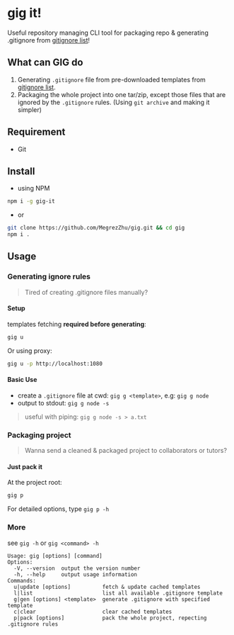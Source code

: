 # gig it!
Useful repository managing CLI tool for packaging repo & generating .gitignore from [gitignore list](https://github.com/github/gitignore)!

## What can GIG do

1. Generating `.gitignore` file from pre-downloaded templates from [gitignore list](https://github.com/github/gitignore).
2. Packaging the whole project into one tar/zip, except those files that are ignored by the `.gitignore` rules. (Using `git archive` and making it simpler)

## Requirement

* Git

## Install

* using NPM

```bash
npm i -g gig-it
```

* or

```bash
git clone https://github.com/MegrezZhu/gig.git && cd gig
npm i .
```

## Usage

### Generating ignore rules

> Tired of creating .gitignore files manually?

#### Setup

templates fetching **required before generating**:

```bash
gig u
```

Or using proxy:

```bash
gig u -p http://localhost:1080
```

#### Basic Use

* create a `.gitignore` file at cwd: `gig g <template>`, e.g: `gig g node`
* output to stdout: `gig g node -s`

> useful with piping: `gig g node -s > a.txt`

### Packaging project

> Wanna send a cleaned & packaged project to collaborators or tutors?

#### Just pack it

At the project root:

```bash
gig p
```

For detailed options, type `gig p -h`

### More

see `gig -h` or `gig <command> -h`

```
Usage: gig [options] [command]
Options:
  -V, --version  output the version number
  -h, --help     output usage information
Commands:
  u|update [options]          fetch & update cached templates
  l|list                      list all available .gitignore template
  g|gen [options] <template>  generate .gitignore with specified template
  c|clear                     clear cached templates
  p|pack [options]            pack the whole project, repecting .gitignore rules
```
